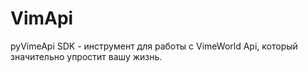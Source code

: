 # VimApi
pyVimeApi SDK - инструмент для работы с VimeWorld Api, который значительно упростит вашу жизнь.
